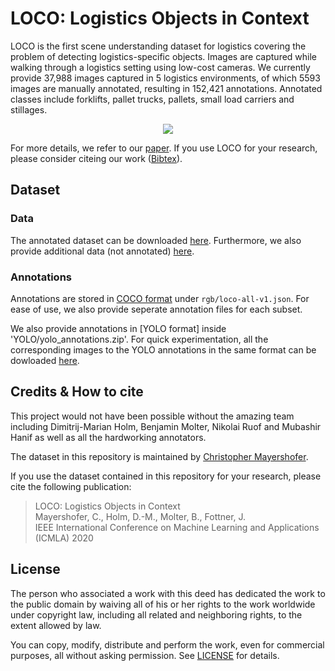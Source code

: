 # LOCO: Logistics Objects in Context

LOCO is the first scene understanding dataset for logistics covering the problem of detecting logistics-specific objects. Images are captured while walking through a logistics setting using low-cost cameras. We currently provide 37,988 images captured in 5 logistics environments, of which 5593 images are manually annotated, resulting in 152,421 annotations. Annotated classes include forklifts, pallet trucks, pallets, small load carriers and stillages.  

<div style="text-align:center"><img src="./assets/loco_sample_images.png" /></div>

For more details, we refer to our [paper](https://mediatum.ub.tum.de/doc/1578845/1578845.pdf). If you use LOCO for your research, please consider citeing our work ([Bibtex](https://mediatum.ub.tum.de/export/1578845/bibtex)).

## Dataset
### Data
The annotated dataset can be downloaded [here](https://go.mytum.de/239870). Furthermore, we also provide additional data (not annotated) [here](http://go.mytum.de/928009).
### Annotations 
Annotations are stored in [COCO format](https://cocodataset.org/#format-data) under `rgb/loco-all-v1.json`. For ease of use, we also provide seperate annotation files for each subset. 

We also provide annotations in [YOLO format] inside 'YOLO/yolo_annotations.zip'. For quick experimentation, all the corresponding images to the YOLO annotations in the same format can be dowloaded [here](https://drive.google.com/file/d/1yzN65mNnAY1_3I-Qw9WYWnslbnhs-d4h/view).  

## Credits & How to cite
This project would not have been possible without the amazing team including Dimitrij-Marian Holm, Benjamin Molter, Nikolai Ruof and Mubashir Hanif as well as all the hardworking annotators.

The dataset in this repository is maintained by [Christopher Mayershofer](mayershofer.com). 

If you use the dataset contained in this repository for your research, please cite the following publication:
>LOCO: Logistics Objects in Context    
>Mayershofer, C., Holm, D.-M., Molter, B., Fottner, J.     
>IEEE International Conference on Machine Learning and Applications (ICMLA) 2020

## License
The person who associated a work with this deed has dedicated the work to the public domain by waiving all of his or her rights to the work worldwide under copyright law, including all related and neighboring rights, to the extent allowed by law.

You can copy, modify, distribute and perform the work, even for commercial purposes, all without asking permission. See [LICENSE](./LICENSE) for details.


